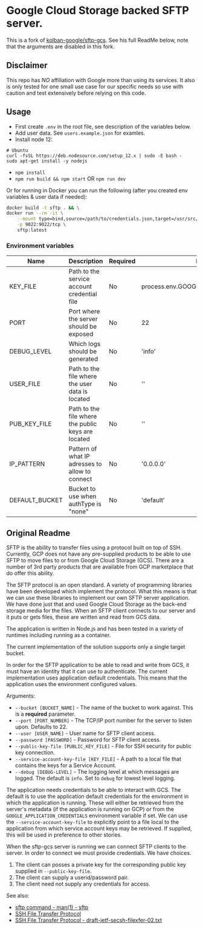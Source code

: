 # Google Cloud Storage backed SFTP server.

This is a fork of [kolban-google/sftp-gcs](https://github.com/kolban-google/sftp-gcs). See his full ReadMe below, note that the arguments are disabled in this fork.

## Disclaimer

This repo has _NO_ affiliation with Google more than using its services. It also is only tested for one small use case for our specific needs so use with caution and test extensively before relying on this code.

## Usage

-  First create `.env` in the root file, see description of the variables below.
-  Add user data. See `users.example.json` for examles.
-  Install node 12:
```
# Ubuntu
curl -fsSL https://deb.nodesource.com/setup_12.x | sudo -E bash -
sudo apt-get install -y nodejs
```
-  `npm install`
-  `npm run build && npm start` OR `npm run dev`

Or for running in Docker you can run the following (after you created env variables & user data if needed):

```sh
docker build -t sftp . && \
docker run --rm -it \
	--mount type=bind,source=/path/to/credentials.json,target=/usr/src/app/key.json \
	-p 9022:9022/tcp \
	sftp:latest
```

### Environment variables

| Name           | Description                                        | Required | Default value                              |
| -------------- | -------------------------------------------------- | -------- | ------------------------------------------ |
| KEY_FILE       | Path to the service account credential file        | No       | process.env.GOOGLE_APPLICATION_CREDENTIALS |
| PORT           | Port where the server should be exposed            | No       | 22                                         |
| DEBUG_LEVEL    | Which logs should be generated                     | No       | 'info'                                     |
| USER_FILE      | Path to the file where the user data is located    | No       | ''                                         |
| PUB_KEY_FILE   | Path to the file where the public keys are located | No       | ''                                         |
| IP_PATTERN     | Pattern of what IP adresses to allow to connect    | No       | '0.0.0.0'                                  |
| DEFAULT_BUCKET | Bucket to use when authType is "none"              | No       | 'default'                                  |

## Original Readme

SFTP is the ability to transfer files using a protocol built on top of SSH. Currently, GCP does not have any pre-supplied products to be able to use SFTP to move files to or from Google Cloud Storage (GCS). There are a number of 3rd party products that are available from GCP marketplace that do offer this ability.

The SFTP protocol is an open standard. A variety of programming libraries have been developed which implement the protocol. What this means is that we can use these libraries to implement our own SFTP server application. We have done just that and used Google Cloud Storage as the back-end storage media for the files. When an SFTP client connects to our server and it puts or gets files, these are written and read from GCS data.

The application is written in Node.js and has been tested in a variety of runtimes including running as a container.

The current implementation of the solution supports only a single target bucket.

In order for the SFTP application to be able to read and write from GCS, it must have an identity that it can use to authenticate. The current implementation uses application default credentials. This means that the application uses the environment configured values.

Arguments:

-  `--bucket [BUCKET_NAME]` - The name of the bucket to work against. This is a **required** parameter.
-  `--port [PORT_NUMBER]` - The TCP/IP port number for the server to listen upon. Defaults to 22.
-  `--user [USER_NAME]` - User name for SFTP client access.
-  `--password [PASSWORD]` - Password for SFTP client access.
-  `--public-key-file [PUBLIC_KEY_FILE]` - File for SSH security for public key connection.
-  `--service-account-key-file [KEY_FILE]` - A path to a local file that contains the keys for a Service Account.
-  `--debug [DEBUG-LEVEL]` - The logging level at which messages are logged. The default is `info`. Set to `debug` for lowest level logging.

The application needs credentials to be able to interact with GCS. The default is to use the application default credentials for the environment in which the application is running. These will either be retrieved from the server's metadata (if the application is running on GCP) or from the `GOOGLE_APPLICATION_CREDENTIALS` environment variable if set. We can use the `--service-account-key-file` to explicitly point to a file local to the application from which service account keys may be retrieved. If supplied, this will be used in preference to other stories.

When the sftp-gcs server is running we can connect SFTP clients to the server. In order to connect we must provide credentials. We have choices.

1. The client can posses a private key for the corresponding public key supplied in `--public-key-file`.
2. The client can supply a userid/password pair.
3. The client need not supply any credentials for access.

See also:

-  [sftp command - man(1) - sftp](https://linux.die.net/man/1/sftp)
-  [SSH File Transfer Protocol](https://en.wikipedia.org/wiki/SSH_File_Transfer_Protocols)
-  [SSH File Transfer Protocol - draft-ietf-secsh-filexfer-02.txt](https://tools.ietf.org/html/draft-ietf-secsh-filexfer-02)
